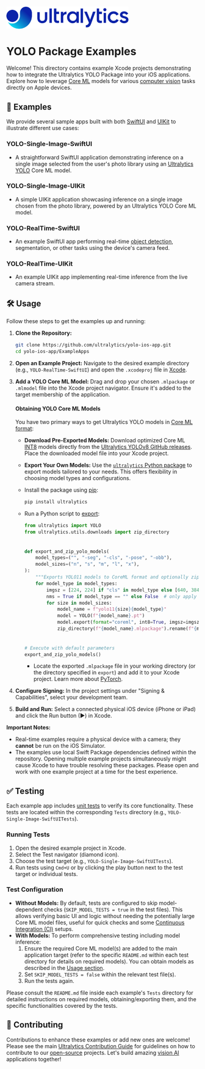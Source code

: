 <a href="https://www.ultralytics.com/"><img src="https://raw.githubusercontent.com/ultralytics/assets/main/logo/Ultralytics_Logotype_Original.svg" width="320" alt="Ultralytics logo"></a>

# YOLO Package Examples

Welcome! This directory contains example Xcode projects demonstrating how to integrate the Ultralytics YOLO Package into your iOS applications. Explore how to leverage [Core ML](https://developer.apple.com/documentation/coreml) models for various [computer vision](https://www.ultralytics.com/glossary/computer-vision-cv) tasks directly on Apple devices.

## 🚀 Examples

We provide several sample apps built with both [SwiftUI](https://developer.apple.com/xcode/swiftui/) and [UIKit](https://developer.apple.com/documentation/uikit) to illustrate different use cases:

### YOLO-Single-Image-SwiftUI

- A straightforward SwiftUI application demonstrating inference on a single image selected from the user's photo library using an [Ultralytics YOLO](https://docs.ultralytics.com/models/) Core ML model.

### YOLO-Single-Image-UIKit

- A simple UIKit application showcasing inference on a single image chosen from the photo library, powered by an Ultralytics YOLO Core ML model.

### YOLO-RealTime-SwiftUI

- An example SwiftUI app performing real-time [object detection](https://www.ultralytics.com/glossary/object-detection), segmentation, or other tasks using the device's camera feed.

### YOLO-RealTime-UIKit

- An example UIKit app implementing real-time inference from the live camera stream.

## 🛠️ Usage

Follow these steps to get the examples up and running:

1.  **Clone the Repository:**

    ```bash
    git clone https://github.com/ultralytics/yolo-ios-app.git
    cd yolo-ios-app/ExampleApps
    ```

2.  **Open an Example Project:** Navigate to the desired example directory (e.g., `YOLO-RealTime-SwiftUI`) and open the `.xcodeproj` file in [Xcode](https://developer.apple.com/xcode/).

3.  **Add a YOLO Core ML Model:** Drag and drop your chosen `.mlpackage` or `.mlmodel` file into the Xcode project navigator. Ensure it's added to the target membership of the application.

    #### Obtaining YOLO Core ML Models

    You have two primary ways to get Ultralytics YOLO models in [Core ML format](https://docs.ultralytics.com/integrations/coreml/):

    - **Download Pre-Exported Models:** Download optimized Core ML [INT8](https://www.ultralytics.com/glossary/model-quantization) models directly from the [Ultralytics YOLOv8 GitHub releases](https://github.com/ultralytics/ultralytics/releases). Place the downloaded model file into your Xcode project.
    - **Export Your Own Models:** Use the [`ultralytics` Python package](https://docs.ultralytics.com/quickstart/) to export models tailored to your needs. This offers flexibility in choosing model types and configurations.

    - Install the package using [pip](https://pip.pypa.io/en/stable/installation/):

      ```bash
      pip install ultralytics
      ```

    - Run a Python script to [export](https://docs.ultralytics.com/modes/export/):

      ```python
      from ultralytics import YOLO
      from ultralytics.utils.downloads import zip_directory


      def export_and_zip_yolo_models(
          model_types=("", "-seg", "-cls", "-pose", "-obb"),
          model_sizes=("n", "s", "m", "l", "x"),
      ):
          """Exports YOLO11 models to CoreML format and optionally zips the output packages."""
          for model_type in model_types:
              imgsz = [224, 224] if "cls" in model_type else [640, 384]  # default input image sizes
              nms = True if model_type == "" else False  # only apply NMS to Detect models
              for size in model_sizes:
                  model_name = f"yolo11{size}{model_type}"
                  model = YOLO(f"{model_name}.pt")
                  model.export(format="coreml", int8=True, imgsz=imgsz, nms=nms)
                  zip_directory(f"{model_name}.mlpackage").rename(f"{model_name}.mlpackage.zip")


      # Execute with default parameters
      export_and_zip_yolo_models()
      ```

      - Locate the exported `.mlpackage` file in your working directory (or the directory specified in `export`) and add it to your Xcode project. Learn more about [PyTorch](https://pytorch.org/).

4.  **Configure Signing:** In the project settings under "Signing & Capabilities", select your development team.

5.  **Build and Run:** Select a connected physical iOS device (iPhone or iPad) and click the Run button (▶) in Xcode.

**Important Notes:**

- Real-time examples require a physical device with a camera; they **cannot** be run on the iOS Simulator.
- The examples use local Swift Package dependencies defined within the repository. Opening multiple example projects simultaneously might cause Xcode to have trouble resolving these packages. Please open and work with one example project at a time for the best experience.

## ✅ Testing

Each example app includes [unit tests](https://en.wikipedia.org/wiki/Unit_testing) to verify its core functionality. These tests are located within the corresponding `Tests` directory (e.g., `YOLO-Single-Image-SwiftUITests`).

### Running Tests

1.  Open the desired example project in Xcode.
2.  Select the Test navigator (diamond icon).
3.  Choose the test target (e.g., `YOLO-Single-Image-SwiftUITests`).
4.  Run tests using `Cmd+U` or by clicking the play button next to the test target or individual tests.

### Test Configuration

- **Without Models:** By default, tests are configured to skip model-dependent checks (`SKIP_MODEL_TESTS = true` in the test files). This allows verifying basic UI and logic without needing the potentially large Core ML model files, useful for quick checks and some [Continuous Integration (CI)](https://www.ultralytics.com/glossary/continuous-integration-ci) setups.
- **With Models:** To perform comprehensive testing including model inference:
  1.  Ensure the required Core ML model(s) are added to the main application target (refer to the specific `README.md` within each test directory for details on required models). You can obtain models as described in the [Usage section](#obtaining-yolo-core-ml-models).
  2.  Set `SKIP_MODEL_TESTS = false` within the relevant test file(s).
  3.  Run the tests again.

Please consult the `README.md` file inside each example's `Tests` directory for detailed instructions on required models, obtaining/exporting them, and the specific functionalities covered by the tests.

## 🤝 Contributing

Contributions to enhance these examples or add new ones are welcome! Please see the main [Ultralytics Contribution Guide](https://docs.ultralytics.com/help/contributing/) for guidelines on how to contribute to our [open-source](https://opensource.org/osd) projects. Let's build amazing [vision AI](https://www.ultralytics.com/glossary/artificial-intelligence-ai) applications together!
